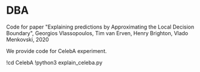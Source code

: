 # DBA
Code for paper "Explaining predictions by Approximating the Local Decision Boundary", Georgios Vlassopoulos, Tim van Erven, Henry Brighton, Vlado Menkovski, 2020

We provide code for CelebA experiment.

!cd CelebA
!python3 explain_celeba.py




